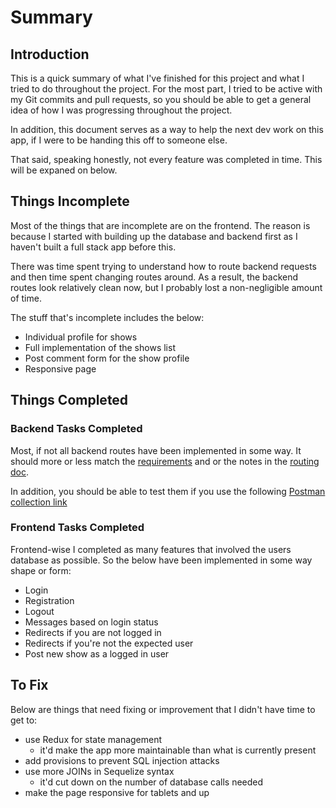# Summary

## Introduction

This is a quick summary of what I've finished for this project and what I tried to do throughout the project. For the most part, I tried to be active with my Git commits and pull requests, so you should be able to get a general idea of how I was progressing throughout the project.

In addition, this document serves as a way to help the next dev work on this app, if I were to be handing this off to someone else.

That said, speaking honestly, not every feature was completed in time. This will be expaned on below.

## Things Incomplete

Most of the things that are incomplete are on the frontend. The reason is because I started with building up the database and backend first as I haven't built a full stack app before this.

There was time spent trying to understand how to route backend requests and then time spent changing routes around. As a result, the backend routes look relatively clean now, but I probably lost a non-negligible amount of time.

The stuff that's incomplete includes the below:
- Individual profile for shows
- Full implementation of the shows list
- Post comment form for the show profile
- Responsive page

## Things Completed

### Backend Tasks Completed

Most, if not all backend routes have been implemented in some way. It should more or less match the [requirements](./REQUIREMENTS.md) and or the notes in the [routing doc](./docs/routing.md).

In addition, you should be able to test them if you use the following [Postman collection link](https://www.getpostman.com/collections/22c04a524988a5e62425)

### Frontend Tasks Completed

Frontend-wise I completed as many features that involved the users database as possible. So the below have been implemented in some way shape or form:

- Login
- Registration
- Logout
- Messages based on login status
- Redirects if you are not logged in
- Redirects if you're not the expected user
- Post new show as a logged in user

## To Fix

Below are things that need fixing or improvement that I didn't have time to get to:
- use Redux for state management
  - it'd make the app more maintainable than what is currently present
- add provisions to prevent SQL injection attacks
- use more JOINs in Sequelize syntax
  - it'd cut down on the number of database calls needed
- make the page responsive for tablets and up